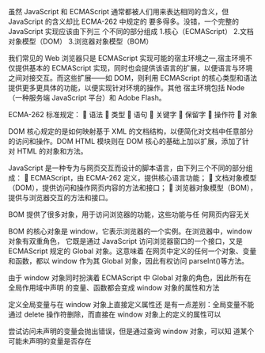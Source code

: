 虽然 JavaScript 和 ECMAScript 通常都被人们用来表达相同的含义，但 JavaScript 的含义却比 ECMA-262 中规定的
要多得多。没错，一个完整的 JavaScript 实现应该由下列三
个不同的部分组成
1.核心（ECMAScript）
2.文档对象模型（DOM）
3.浏览器对象模型（BOM）

我们常见的 Web 浏览器只是 ECMAScript 实现可能的宿主环境之一,宿主环境不仅提供基本的
ECMAScript 实现，同时也会提供该语言的扩展，以便语言与环境之间对接交互。而这些扩展——如
DOM，则利用 ECMAScript 的核心类型和语法提供更多更具体的功能，以便实现针对环境的操作。其他
宿主环境包括 Node（一种服务端 JavaScript 平台）和 Adobe Flash。

ECMA-262 标准规定：
 语法
 类型
 语句
 关键字
 保留字
 操作符
 对象

DOM 核心规定的是如何映射基于 XML 的文档结构，以便简化对文档中任意部分的访问和操作。DOM HTML 模块则在 DOM 核心的基础上加以扩展，添加了针
对 HTML 的对象和方法。

JavaScript 是一种专为与网页交互而设计的脚本语言，由下列三个不同的部分组成：
 ECMAScript，由 ECMA-262 定义，提供核心语言功能；
 文档对象模型（DOM），提供访问和操作网页内容的方法和接口；
 浏览器对象模型（BOM），提供与浏览器交互的方法和接口。

BOM 提供了很多对象，用于访问浏览器的功能，这些功能与任
何网页内容无关

BOM 的核心对象是 window，它表示浏览器的一个实例。在浏览器中，window 对象有双重角色，
它既是通过 JavaScript 访问浏览器窗口的一个接口，又是 ECMAScript 规定的 Global 对象。这意味着
在网页中定义的任何一个对象、变量和函数，都以 window 作为其 Global 对象，因此有权访问
parseInt()等方法。


由于 window 对象同时扮演着 ECMAScript 中 Global 对象的角色，因此所有在全局作用域中声明
的变量、函数都会变成 window 对象的属性和方法

定义全局变量与在 window 对象上直接定义属性还
是有一点差别：全局变量不能通过 delete 操作符删除，而直接在 window 对象上的定义的属性可以

尝试访问未声明的变量会抛出错误，但是通过查询 window 对象，可以知
道某个可能未声明的变量是否存在
